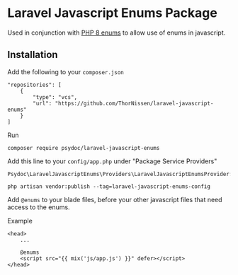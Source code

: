 # Laravel Javascript Enums Package

Used in conjunction with [PHP 8 enums](https://www.php.net/manual/en/language.types.enumerations.php) to allow use of enums in javascript.

## Installation

Add the following to your `composer.json`
```
"repositories": [
    {
        "type": "vcs",
        "url": "https://github.com/ThorNissen/laravel-javascript-enums"
    }
]
```

Run
```
composer require psydoc/laravel-javascript-enums
```

Add this line to your `config/app.php` under "Package Service Providers"
```
Psydoc\LaravelJavascriptEnums\Providers\LaravelJavascriptEnumsProvider::class,
```

```
php artisan vendor:publish --tag=laravel-javascript-enums-config
```

Add `@enums` to your blade files, before your other javascript files that need access to the enums.

Example
```
<head>
    ...

    @enums
    <script src="{{ mix('js/app.js') }}" defer></script>
</head>
```